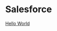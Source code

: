 # Salesforce #
<html>
  <title>Apex code for</title>
  <head>
    <body>
     <a href="Apex Hello World">Hello World</a>
    </body>
  </head>
    </html>
  
